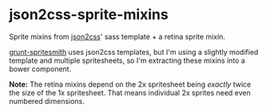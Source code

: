 json2css-sprite-mixins
=============

Sprite mixins from [json2css](https://github.com/twolfson/json2css)' sass template + a retina sprite mixin.

[grunt-spritesmith](https://github.com/Ensighten/spritesmith) uses json2css templates, but I'm using a slightly modified template and multiple spritesheets, so I'm extracting these mixins into a bower component. 

**Note:** The retina mixins depend on the 2x spritesheet being *exactly* twice the size of the 1x spritesheet. That means individual 2x sprites need even numbered dimensions.
